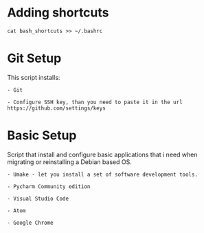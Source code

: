 
# Adding shortcuts
`cat bash_shortcuts >> ~/.bashrc`

# Git Setup
This script installs:
    
    - Git
    
    - Configure SSH key, than you need to paste it in the url https://github.com/settings/keys

# Basic Setup
Script that install and configure basic applications that i need when migrating or reinstalling a Debian based OS.
    
    - Umake - let you install a set of software development tools.
    
    - Pycharm Community edition
    
    - Visual Studio Code
    
    - Atom
    
    - Google Chrome
